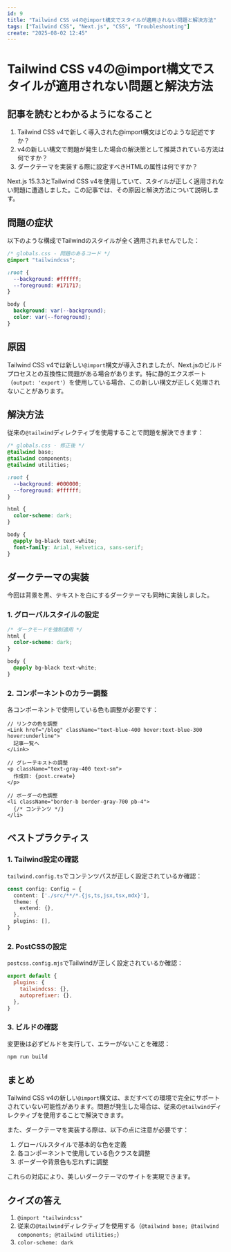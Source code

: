```yaml
---
id: 9
title: "Tailwind CSS v4の@import構文でスタイルが適用されない問題と解決方法"
tags: ["Tailwind CSS", "Next.js", "CSS", "Troubleshooting"]
create: "2025-08-02 12:45"
---
```


# Tailwind CSS v4の@import構文でスタイルが適用されない問題と解決方法

## 記事を読むとわかるようになること

1. Tailwind CSS v4で新しく導入された@import構文はどのような記述ですか？
2. v4の新しい構文で問題が発生した場合の解決策として推奨されている方法は何ですか？
3. ダークテーマを実装する際に設定すべきHTMLの属性は何ですか？

Next.js 15.3.3とTailwind CSS v4を使用していて、スタイルが正しく適用されない問題に遭遇しました。この記事では、その原因と解決方法について説明します。

## 問題の症状

以下のような構成でTailwindのスタイルが全く適用されませんでした：

```css
/* globals.css - 問題のあるコード */
@import "tailwindcss";

:root {
  --background: #ffffff;
  --foreground: #171717;
}

body {
  background: var(--background);
  color: var(--foreground);
}
```

## 原因

Tailwind CSS v4では新しい`@import`構文が導入されましたが、Next.jsのビルドプロセスとの互換性に問題がある場合があります。特に静的エクスポート（`output: 'export'`）を使用している場合、この新しい構文が正しく処理されないことがあります。

## 解決方法

従来の`@tailwind`ディレクティブを使用することで問題を解決できます：

```css
/* globals.css - 修正後 */
@tailwind base;
@tailwind components;
@tailwind utilities;

:root {
  --background: #000000;
  --foreground: #ffffff;
}

html {
  color-scheme: dark;
}

body {
  @apply bg-black text-white;
  font-family: Arial, Helvetica, sans-serif;
}
```

## ダークテーマの実装

今回は背景を黒、テキストを白にするダークテーマも同時に実装しました。

### 1. グローバルスタイルの設定

```css
/* ダークモードを強制適用 */
html {
  color-scheme: dark;
}

body {
  @apply bg-black text-white;
}
```

### 2. コンポーネントのカラー調整

各コンポーネントで使用している色も調整が必要です：

```tsx
// リンクの色を調整
<Link href="/blog" className="text-blue-400 hover:text-blue-300 hover:underline">
  記事一覧へ
</Link>

// グレーテキストの調整
<p className="text-gray-400 text-sm">
  作成日: {post.create}
</p>

// ボーダーの色調整
<li className="border-b border-gray-700 pb-4">
  {/* コンテンツ */}
</li>
```

## ベストプラクティス

### 1. Tailwind設定の確認

`tailwind.config.ts`でコンテンツパスが正しく設定されているか確認：

```typescript
const config: Config = {
  content: ['./src/**/*.{js,ts,jsx,tsx,mdx}'],
  theme: {
    extend: {},
  },
  plugins: [],
}
```

### 2. PostCSSの設定

`postcss.config.mjs`でTailwindが正しく設定されているか確認：

```javascript
export default {
  plugins: {
    tailwindcss: {},
    autoprefixer: {},
  },
}
```

### 3. ビルドの確認

変更後は必ずビルドを実行して、エラーがないことを確認：

```bash
npm run build
```

## まとめ

Tailwind CSS v4の新しい`@import`構文は、まだすべての環境で完全にサポートされていない可能性があります。問題が発生した場合は、従来の`@tailwind`ディレクティブを使用することで解決できます。

また、ダークテーマを実装する際は、以下の点に注意が必要です：

1. グローバルスタイルで基本的な色を定義
2. 各コンポーネントで使用している色クラスを調整
3. ボーダーや背景色も忘れずに調整

これらの対応により、美しいダークテーマのサイトを実現できます。

## クイズの答え

1. `@import "tailwindcss"`
2. 従来の`@tailwind`ディレクティブを使用する（`@tailwind base; @tailwind components; @tailwind utilities;`）
3. `color-scheme: dark`